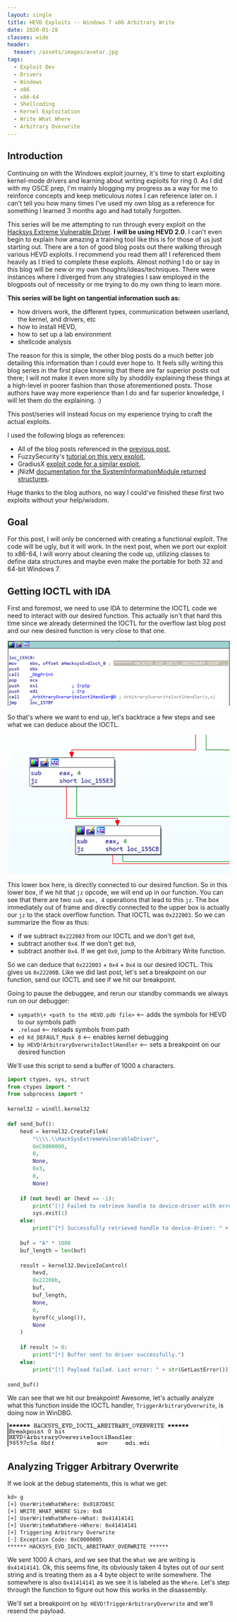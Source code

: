 ```yaml
---
layout: single
title: HEVD Exploits -- Windows 7 x86 Arbitrary Write
date: 2020-01-28
classes: wide
header:
  teaser: /assets/images/avatar.jpg
tags:
  - Exploit Dev
  - Drivers
  - Windows
  - x86
  - x86-64
  - Shellcoding
  - Kernel Exploitation
  - Write What Where
  - Arbitrary Overwrite
---
```


## Introduction
Continuing on with the Windows exploit journey, it's time to start exploiting kernel-mode drivers and learning about writing exploits for ring 0. As I did with my OSCE prep, I'm mainly blogging my progress as a way for me to reinforce concepts and keep meticulous notes I can reference later on. I can't tell you how many times I've used my own blog as a reference for something I learned 3 months ago and had totally forgotten. 

This series will be me attempting to run through every exploit on the [Hacksys Extreme Vulnerable Driver](https://github.com/hacksysteam/HackSysExtremeVulnerableDriver). **I will be using HEVD 2.0**. I can't even begin to explain how amazing a training tool like this is for those of us just starting out. There are a ton of good blog posts out there walking through various HEVD exploits. I recommend you read them all! I referenced them heavily as I tried to complete these exploits. Almost nothing I do or say in this blog will be new or my own thoughts/ideas/techniques. There were instances where I diverged from any strategies I saw employed in the blogposts out of necessity or me trying to do my own thing to learn more.

**This series will be light on tangential information such as:**
+ how drivers work, the different types, communication between userland, the kernel, and drivers, etc
+ how to install HEVD,
+ how to set up a lab environment
+ shellcode analysis

The reason for this is simple, the other blog posts do a much better job detailing this information than I could ever hope to. It feels silly writing this blog series in the first place knowing that there are far superior posts out there; I will not make it even more silly by shoddily explaining these things at a high-level in poorer fashion than those aforementioned posts. Those authors have way more experience than I do and far superior knowledge, I will let them do the explaining. :)

This post/series will instead focus on my experience trying to craft the actual exploits. 

I used the following blogs as references:
+ All of the blog posts referenced in the [previous post](https://github.com/h0mbre/h0mbre.github.io/blob/master/_posts/2020-01-21-HEVD_Stackoverflow_64bit.md),
+ FuzzySecurity's [tutorial on this very exploit](https://www.fuzzysecurity.com/tutorials/expDev/15.html),
+ GradiusX [exploit code for a similar exploit](https://github.com/GradiusX/HEVD-Python-Solutions/blob/master/Win10%20x64%20v1607/HEVD_arbitraryoverwrite.py),
+ jNizM [documentation for the SystemInformationModule returned structures](https://gist.github.com/jNizM/ddf02494cd78e743eed776ce6164758f). 

Huge thanks to the blog authors, no way I could've finished these first two exploits without your help/wisdom. 

## Goal
For this post, I will only be concerned with creating a functional exploit. The code will be ugly, but it will work. In the next post, when we port our exploit to x86-64, I will worry about cleaning the code up, utilizing classes to define data structures and maybe even make the portable for both 32 and 64-bit Windows 7. 

## Getting IOCTL with IDA
First and foremost, we need to use IDA to determine the IOCTL code we need to interact with our desired function. This actually isn't that hard this time since we already determined the IOCTL for the overflow last blog post and our new desired function is very close to that one. 

![](/assets/images/AWE/arboverwrite.PNG)

So that's where we want to end up, let's backtrace a few steps and see what we can deduce about the IOCTL.

![](/assets/images/AWE/arbflow.PNG)

This lower box here, is directly connected to our desired function. So in this lower box, if we hit that `jz` opcode, we will end up in our function. You can see that there are two `sub eax, 4` operations that lead to this `jz`. The box immediately out of frame and directly connected to the upper box is actually our `jz` to the stack overflow function. That IOCTL was `0x222003`. So we can summarize the flow as thus:
+ if we subtract `0x222003` from our IOCTL and we don't get `0x0`, 
+ subtract another `0x4`. If we don't get `0x0`,
+ subtract another `0x4`. If we get `0x0`, jump to the Arbitrary Write function.

So we can deduce that `0x222003` + `0x4` + `0x4` is our desired IOCTL. This gives us `0x22200B`. Like we did last post, let's set a breakpoint on our function, send our IOCTL and see if we hit our breakpoint.

Going to pause the debuggee, and rerun our standby commands we always run on our debugger:
+ `sympath\+ <path to the HEVD.pdb file>` <— adds the symbols for HEVD to our symbols path
+ `.reload` <— reloads symbols from path
+ `ed Kd_DEFAULT_Mask 8` <— enables kernel debugging
+ `bp HEVD!ArbitraryOverwriteIoctlHandler` <— sets a breakpoint on our desired function

We'll use this script to send a buffer of 1000 `A` characters. 
```python
import ctypes, sys, struct
from ctypes import *
from subprocess import *

kernel32 = windll.kernel32

def send_buf():
    hevd = kernel32.CreateFileA(
        "\\\\.\\HackSysExtremeVulnerableDriver", 
        0xC0000000, 
        0, 
        None, 
        0x3, 
        0, 
        None)
    
    if (not hevd) or (hevd == -1):
        print("[!] Failed to retrieve handle to device-driver with error-code: " + str(GetLastError()))
        sys.exit(1)
    else:
        print("[*] Successfully retrieved handle to device-driver: " + str(hevd))

    buf = "A" * 1000
    buf_length = len(buf)
    
    result = kernel32.DeviceIoControl(
        hevd,
        0x22200b,
        buf,
        buf_length,
        None,
        0,
        byref(c_ulong()),
        None
    )

    if result != 0:
        print("[*] Buffer sent to driver successfully.")
    else:
        print("[!] Payload failed. Last error: " + str(GetLastError()))

send_buf()
```

We can see that we hit our breakpoint! Awesome, let's actually analyze what this function inside the IOCTL handler, `TriggerArbitraryOverwrite`, is doing now in WinDBG. 

![](/assets/images/AWE/bphit.PNG)

## Analyzing Trigger Arbitrary Overwrite
If we look at the debug statements, this is what we get: 
```
kd> g
[+] UserWriteWhatWhere: 0x0187D65C
[+] WRITE_WHAT_WHERE Size: 0x8
[+] UserWriteWhatWhere->What: 0x41414141
[+] UserWriteWhatWhere->Where: 0x41414141
[+] Triggering Arbitrary Overwrite
[-] Exception Code: 0xC0000005
****** HACKSYS_EVD_IOCTL_ARBITRARY_OVERWRITE ******
```

We sent 1000 A chars, and we see that the `What` we are writing is `0x41414141`. Ok, this seems fine, its obviously taken 4 bytes out of our sent string and is treating them as a 4 byte object to write somewhere. The somewhere is also `0x41414141` as we see it is labeled as the `Where`. Let's step through the function to figure out how this works in the disassembly. 

We'll set a breakpoint on `bp HEVD!TriggerArbitraryOverwrite` and we'll resend the payload. 


